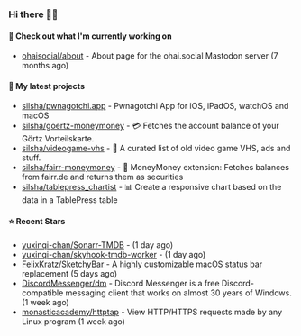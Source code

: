 ### Hi there 🦊👋

#### 👷 Check out what I'm currently working on

- [ohaisocial/about](https://github.com/ohaisocial/about) - About page for the ohai.social Mastodon server (7 months ago)

#### 🌱 My latest projects

- [silsha/pwnagotchi.app](https://github.com/silsha/pwnagotchi.app) - Pwnagotchi App for iOS, iPadOS, watchOS and macOS
- [silsha/goertz-moneymoney](https://github.com/silsha/goertz-moneymoney) - 💳 Fetches the account balance of your Görtz Vorteilskarte.
- [silsha/videogame-vhs](https://github.com/silsha/videogame-vhs) - 👾 A curated list of old video game VHS, ads and stuff.
- [silsha/fairr-moneymoney](https://github.com/silsha/fairr-moneymoney) - 💸 MoneyMoney extension: Fetches balances from fairr.de and returns them as securities
- [silsha/tablepress_chartist](https://github.com/silsha/tablepress_chartist) - 📊 Create a responsive chart based on the data in a TablePress table

#### ⭐ Recent Stars

- [yuxinqi-chan/Sonarr-TMDB](https://github.com/yuxinqi-chan/Sonarr-TMDB) -  (1 day ago)
- [yuxinqi-chan/skyhook-tmdb-worker](https://github.com/yuxinqi-chan/skyhook-tmdb-worker) -  (1 day ago)
- [FelixKratz/SketchyBar](https://github.com/FelixKratz/SketchyBar) - A highly customizable macOS status bar replacement (5 days ago)
- [DiscordMessenger/dm](https://github.com/DiscordMessenger/dm) - Discord Messenger is a free Discord-compatible messaging client that works on almost 30 years of Windows. (1 week ago)
- [monasticacademy/httptap](https://github.com/monasticacademy/httptap) - View HTTP/HTTPS requests made by any Linux program (1 week ago)
